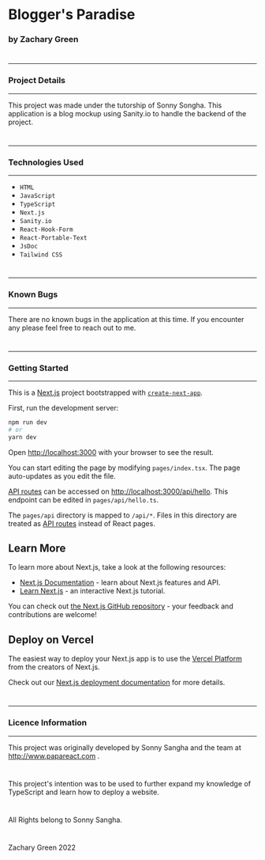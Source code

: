 # Blogger's Paradise

### by Zachary Green

#

---

### Project Details

---

This project was made under the tutorship of Sonny Songha. This application is a blog mockup using Sanity.io to handle the backend of the project.

#

---

### Technologies Used

---

- `HTML`
- `JavaScript`
- `TypeScript`
- `Next.js`
- `Sanity.io`
- `React-Hook-Form`
- `React-Portable-Text`
- `JsDoc`
- `Tailwind CSS`

#

---

### Known Bugs

---

There are no known bugs in the application at this time. If you encounter any please feel free to reach out to me.

#

---

### Getting Started

---

This is a [Next.js](https://nextjs.org/) project bootstrapped with [`create-next-app`](https://github.com/vercel/next.js/tree/canary/packages/create-next-app).

First, run the development server:

```bash
npm run dev
# or
yarn dev
```

Open [http://localhost:3000](http://localhost:3000) with your browser to see the result.

You can start editing the page by modifying `pages/index.tsx`. The page auto-updates as you edit the file.

[API routes](https://nextjs.org/docs/api-routes/introduction) can be accessed on [http://localhost:3000/api/hello](http://localhost:3000/api/hello). This endpoint can be edited in `pages/api/hello.ts`.

The `pages/api` directory is mapped to `/api/*`. Files in this directory are treated as [API routes](https://nextjs.org/docs/api-routes/introduction) instead of React pages.

## Learn More

To learn more about Next.js, take a look at the following resources:

- [Next.js Documentation](https://nextjs.org/docs) - learn about Next.js features and API.
- [Learn Next.js](https://nextjs.org/learn) - an interactive Next.js tutorial.

You can check out [the Next.js GitHub repository](https://github.com/vercel/next.js/) - your feedback and contributions are welcome!

## Deploy on Vercel

The easiest way to deploy your Next.js app is to use the [Vercel Platform](https://vercel.com/new?utm_medium=default-template&filter=next.js&utm_source=create-next-app&utm_campaign=create-next-app-readme) from the creators of Next.js.

Check out our [Next.js deployment documentation](https://nextjs.org/docs/deployment) for more details.

#

---

### Licence Information

---

This project was originally developed by Sonny Sangha and the team at http://www.papareact.com .

#

This project's intention was to be used to further expand my knowledge of TypeScript and learn how to deploy a website.

#

All Rights belong to Sonny Sangha.

#

Zachary Green 2022
